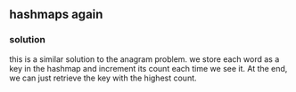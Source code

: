 ## hashmaps again

### solution

this is a similar solution to the anagram problem. we store each word as a key in the hashmap and increment its count each time we see it. At the end, we can just retrieve the key with the highest count.

